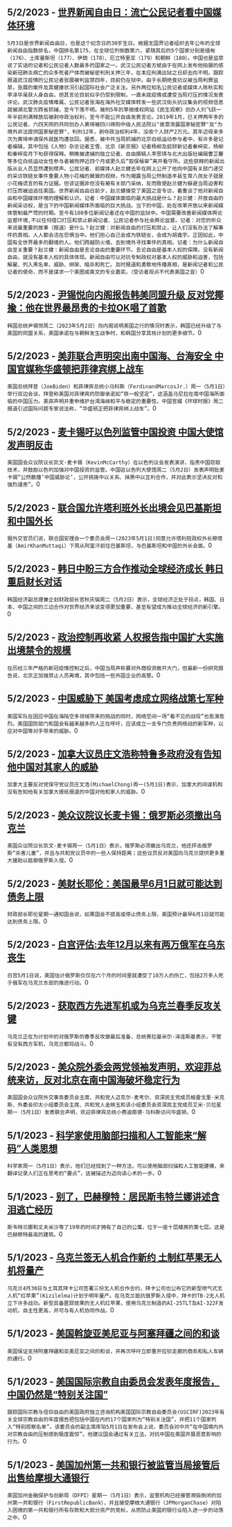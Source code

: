 
  ## 5/2/2023 - [世界新闻自由日：流亡公民记者看中国媒体环境](https://www.voachinese.com/a/th-free-press-day-exiled-citizen-journalist-zhao-lanjian-on-harsh-media-environment-in-china-20230502/7073113.html)
 ```5月3日是世界新闻自由日，也是这个纪念日的30岁生日。根据无国界记者组织去年公布的全球新闻自由指数排名，中国排名第175，在全球位列倒数第六，紧随其后的5个国家分别是缅甸（176）、土库曼斯坦（177）、伊朗（178）、厄立特里亚（179）和朝鲜（180）。中国也是监禁说了实话的记者和公民记者人数最多的国家之一。武汉公民记者方斌由于在网上发布他拍摄的感染新冠肺炎病亡的众多死者尸体而被秘密判刑关押三年，在本应刑满出狱之日却去向不明。跟踪报道武汉疫情的公民记者张展被判监禁四年，目前仍在狱中。由于长期绝食抗议被当局判罪监禁，张展的案件及其健康状况引起国际社会广泛关注。另外两位知名公民记者或媒体人陈秋实和李泽华虽获人身自由，但其言论目前似乎仍受到限制，一直未就疫情或遭受当局打压的情况发表评论。武汉肺炎疫情难属、公民记者张海在海外社交媒体转发一些武汉街头抗议集会的视频信息就被湖北警方跨省抓捕，至今下落不明。被刑5年的草根维权网站《民生观察》创办人刘飞跃一年半前刑满释放后被剥夺政治权利，至今不能公开自由发表言论。2019年1月，已关押两年多的公民记者、六四天网的共同创办人黄琦被四川绵阳中级人民法院以"故意泄露国家秘密罪"及"为境外非法提供国家秘密罪"，判刑12年，剥夺政治权利4年，没收个人财产2万元。其年迈母亲多次为黄琦申请保外就医均遭驳回。据悉，被中共当局抓捕的北京白纸运动参与者中，有许多是记者编辑，其中包括《人物》杂志记者王雪、北京《新京报》记者杨柳及前财新记者秦梓奕，杨柳和秦梓奕月下旬获得保释。稍晚被逮捕的独立记者、自由撰稿人李思琪与北大出版社编辑曹芷馨等多位白纸运动女性参与者被拘押近四个月或更久后“取保候审”离开看守所。这些获释的新闻出版从业人员显然遭到噤声。公民记者、前媒体人赵兰健去年在网上公开了他向中国有关部门递交的采访铁链女事件重要人物小花梅的舅舅的视频，作为揭露当局公然制造丰县生育八孩女子就是小花梅谎言的有力证据。但该证据非但没有被有关部门采纳，反而致使赵兰健为躲避当局迫害和打压而被迫逃往美国。世界新闻自由日前夕，赵兰健接受了美国之音专访，着重谈了他对新闻自由和中国媒体环境的理解和认识。记者：中国媒体面临的最大挑战是什么？赵兰健：开放自由的新闻采访权，是当下的中国新闻媒体所面临的巨大挑战。当下的中国，处在改革开放以来新闻媒体管制最严苛的时期。至今有100多位新闻记者还在中国的监狱中。中国需要改善新闻媒体舆论监督环境,不以任何借口打压和禁止新闻记者、公民记者参与社会舆论监督。记者：对您的听众来说最重要的故事（报道）是什么？赵兰健：对新闻自由的打压和禁止，让人们没有办法了解事件的真相。人人都会活在恐惧当中。他们担心自己会成为铁链女，会成为胡鑫宇。正因如此，中国有全世界最多的翻墙的人。他们跨越防火墙，去到境外寻找事件的真相。记者：为什么新闻自由至关重要？赵兰健：新闻自由是言论自由的重要环节。言论自由是基本人权的保障。没有新闻自由，就没有基本人权的具体体现。新闻自由可以对抗专制政权对基本人权的威胁和迫害，包括解雇、列入黑名单、威胁、绑架、暗杀和死亡。及时报道和勇敢地传播真相，是新闻记者和公民记者的使命，而不是谋求一个美图或美文的专业嘉奖。（受访者观点不代表美国之音）```0
  ## 5/2/2023 - [尹锡悦向内阁报告韩美同盟升级 反对党揶揄：他在世界最昂贵的卡拉OK唱了首歌](https://www.voachinese.com/a/south-korea-yoon-says-recent-trip-upgrades-us-alliance-20230502/7074845.html)
 ```韩国总统尹锡悦周二（2023年5月2日）向内阁说明美国之行的情况时表示，韩国已经升级了与美国的同盟关系，美国承诺在与朝鲜发生战争时，和韩国分享其核计划的更多细节。```0
  ## 5/2/2023 - [美菲联合声明突出南中国海、台海安全 中国官媒称华盛顿把菲律宾绑上战车](https://www.voachinese.com/a/china-reacts-us-philippines-summit-20230502/7074836.html)
 ```美国总统拜登（JoeBiden）和菲律宾总统小马科斯（FerdinandMarcosJr.）周一（5月1日）举行双边会谈，拜登称美国对菲律宾的防御承诺如“铁一般坚定”，这涵盖马尼拉在南中国海所面临的中国压力。美菲声明并重申维护台湾海峡和平与稳定的重要性。中国官媒《环球时报》周二报道引述国际问题专家说法称，“华盛顿正把菲律宾绑上战车”。```0
  ## 5/2/2023 - [麦卡锡吁以色列监管中国投资 中国大使馆发声明反击](https://www.voachinese.com/a/mccarthy-urges-israel-to-supervise-chinese-investment-20230502/7074825.html)
 ```美国国会众议院议长凯文·麦卡锡（KevinMcCarthy）在以色列议会发表演讲，指责中国窃取技术，并鼓励以色列加强对中国投资的监管。中国驻以色列大使馆周二（5月2日）发表声明批麦卡锡“公然散播‘中国威胁论’，公开挑拨中以关系、抹黑中以互利合作，并对此表示坚决反对和强烈谴责”。```0
  ## 5/2/2023 - [联合国允许塔利班外长出境会见巴基斯坦和中国外长](https://www.voachinese.com/a/un-allows-taliban-foreign-minister-to-travel-to-meet-china-pakistan-counterparts-20230502/7074813.html)
 ```据外交官员们说，联合国安理会一个委员会周一(2023年5月1日)同意允许塔利班政权外长穆塔基（AmirKhanMuttaqi）下周从阿富汗前往巴基斯坦，与巴基斯坦和中国的外长会面。```0
  ## 5/2/2023 - [韩日中盼三方合作推动全球经济成长 韩日重启财长对话](https://www.voachinese.com/a/south-korea-hosts-china-japan-trilateral-finance-summit-20230502/7074782.html)
 ```韩国经济副总理兼企划财政部长官秋庆镐周二（5月2日）表示，全球经济正处于拐点，韩国、日本、中国之间的三边合作对世界经济来说变得更加重要，甚至有望成为推动全球经济的新引擎。```0
  ## 5/2/2023 - [政治控制再收紧 人权报告指中国扩大实施出境禁令的规模](https://www.voachinese.com/a/china-tightens-exit-ban-to-tighten-control-20230502/7074777.html)
 ```在历经三年严格的新冠疫情控制之后，中国当局声称要对外商投资敞开大门，但最新一份研究报告说，北京正加强禁止人员离境，其中包括一些外国企业的高管。```0
  ## 5/2/2023 - [中国威胁下 美国考虑成立网络战第七军种](https://www.voachinese.com/a/us-cyber-force-20230501/7074644.html)
 ```美国军队在因应中国在海陆空多领域带来的挑战的同时，网络空间一场“看不见的战役”也愈演愈烈。美国国防部门和国会有越来越多的人正在呼吁，应该成立一支专门负责网络战的新军种，以应对中国等对手带来的威胁。```0
  ## 5/2/2023 - [加拿大议员庄文浩称特鲁多政府没有告知他中国对其家人的威胁](https://www.voachinese.com/a/lawmaker-says-canada-govt-did-not-inform-him-of-report-of-china-s-threats-to-family-20230501/7074669.html)
 ```加拿大主要反对党保守党议员庄文浩(MichaelChong)周一(5月1日)表示，加拿大的间谍机构没有告知他有关加拿大报纸报道的中国对他和家人的威胁。```0
  ## 5/2/2023 - [美众议院议长麦卡锡：俄罗斯必须撤出乌克兰](https://www.voachinese.com/a/us-speaker-mccarthy-russia-must-pull-out-of-ukraine-20230501/7074650.html)
 ```美国众议院议长凯文·麦卡锡周一（5月1日）表示，俄罗斯必须撤出乌克兰，他还抨击俄罗斯“杀害儿童”，并且与共和党议员中的一些人保持距离；这些议员反对美国向乌克兰提供更多重大援助以抵御俄罗斯入侵。```0
  ## 5/2/2023 - [美财长耶伦：美国最早6月1日就可能达到债务上限](https://www.voachinese.com/a/us-could-hit-debt-ceiling-20230501/7074651.html)
 ```财政部长耶伦星期一通知国会说，如果国会不提高或停止债务上限，美国预计最早6月1日就可能达到债务上限。```0
  ## 5/2/2023 - [白宫评估:去年12月以来有两万俄军在乌东丧生](https://www.voachinese.com/a/deadly-round-of-russian-airstrikes-hit-ukraine-20230501/7074315.html)
 ```白宫5月1日说，美国估计俄罗斯仅仅在六个月的时间里就遭受了10万人的伤亡，包括2万多人死于俄军在乌克兰东部的推进行动。```0
  ## 5/2/2023 - [获取西方先进军机或为乌克兰春季反攻关键](https://www.voachinese.com/a/acquiring-advanced-jets-may-be-key-to-ukraine-s-spring-counteroffensive-20230501/7074258.html)
 ```乌克兰正在为计划中的对俄罗斯的春季反攻做最后准备，总统弗拉基米尔·泽连斯基表示，不管有没有西方军机，乌克兰都将战斗。```0
  ## 5/2/2023 - [美众院外委会两党领袖发声明，欢迎菲总统来访，反对北京在南中国海破坏稳定行为](https://www.voachinese.com/a/mccaul-meeks-kim-bera-welcome-philippine-president-marcos-to-washington-20230501/7074295.html)
 ```美国国会众议院外交事务委员会主席、共和党人迈克尔·麦考尔、资深民主党成员格雷戈里·米克斯、外委会印太小组委员会主席、共和党人金映玉和该小组委员会资深民主党成员艾米·贝拉星期一（5月1日）发表联合声明，欢迎菲律宾总统小费迪南德·马科斯访问华盛顿。```0
  ## 5/1/2023 - [科学家使用脑部扫描和人工智能来“解码”人类思想](https://www.voachinese.com/a/scientists-use-brain-scans-and-ai-to-decode-thoughts-20230501/7074242.html)
 ```科学家周一（5月1日）表示，他们已经找到了一种方法，可以使用脑部扫描和人工智能建模，来翻译记录人们正在思考的“要点”，这被描述为迈向读心术的一步。```0
  ## 5/1/2023 - [别了，巴赫穆特：居民斯韦特兰娜讲述含泪逃亡经历](https://www.voachinese.com/a/goodbye-bakhmut-svetlana-s-tale-of-escape-from-city-she-loves-20230501/7074152.html)
 ```斯韦特兰娜和丈夫米沙等了19年的时间才拥有了自己的公寓，位于一座十层楼房的第七层。这是巴赫穆特最高的建筑。```0
  ## 5/1/2023 - [乌克兰签无人机合作新约  土制红苹果无人机将量产](https://www.voachinese.com/a/ukraine-signed-contracts-with-turkey-s-baykar-while-the-kizilelma-drones-to-start-production-next-year-20230502/7074056.html)
 ```乌克兰4月30日与土耳其拜卡公司签署三份无人机合作合约，拜卡公司也公布它的新型喷气式无人机“红苹果”(Kizilelma)计划于明年量产。在乌克兰抵抗俄罗斯入侵中，拜卡的TB-2无人机立下许多战功。新型具备匿踪效果的无人机红苹果，使用乌克兰制造的AI-25TLT及AI-322F发动机，自主性更高，并可与有人机协同作战。```0
  ## 5/1/2023 - [美国斡旋亚美尼亚与阿塞拜疆之间的和谈](https://www.voachinese.com/a/us-holds-peace-talks-20230501/7073996.html)
 ```美国保证支持阿塞拜疆和亚美尼亚之间的和谈，并再次呼吁立即重开拉钦走廊的商务和私人车辆的通行。```0
  ## 5/1/2023 - [美国国际宗教自由委员会发表年度报告，中国仍然是“特别关注国”](https://www.voachinese.com/a/uscirf-religous-freedom-china-iran-russia-xinjiang-tibet-20230501/7074025.html)
 ```跟踪国际宗教与信仰自由的美国政府独立咨询机构美国国际宗教自由委员会(USCIRF)2023年有关全球宗教自由的年度报告把包括中国在内的17个国家列为“特别关注国”，并把11个国家列入“特别观察名单”。该委员会的副主席库珀5月1日在发布会上说，委员会对中共“在中国境内外对宗教自由的压制感到极度震惊”。他建议国会通过有关立法，对抗中国在美国开展恶意影响的行为。```0
  ## 5/1/2023 - [美国加州第一共和银行被监管当局接管后出售给摩根大通银行 ](https://www.voachinese.com/a/first-republic-bank-seized-sold-to-jpmorgan-chase-20230501/7073325.html)
 ```美国加州金融保护与创新局（DFPI）星期一（5月1日）表示，监管机构已经接管濒临倒闭的加州第一共和银行（FirstRepublicBank），并且接受摩根大通银行（JPMorganChase）对陷入困境的第一共和银行所有存款和大部分资产的竞标，从而防止美国的银行业陷入进一步的动荡之中。```0